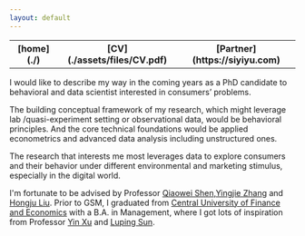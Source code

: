 ```yaml
---
layout: default
---
```


<table> 
  <tr>
  <th> [home](./) </th>
  <th> [CV](./assets/files/CV.pdf) </th>
  <th> [Partner](https://siyiyu.com) </th>
  </tr>
  </table>


I would like to describe my way in the coming years as a PhD candidate to behavioral and data scientist interested in consumers’ problems.

The building conceptual framework of my research, which might leverage lab /quasi-experiment setting or observational data, would be behavioral principles. And the core technical foundations would be applied econometrics and advanced data analysis including unstructured ones. 

The research that interests me most leverages data to explore consumers and their behavior under different environmental and marketing stimulus, especially in the digital world. 

I'm fortunate to be advised by Professor [Qiaowei Shen](https://en.gsm.pku.edu.cn/conjsxq.jsp?urltype=tree.TreeTempUrl&wbtreeid=1099&user_id=qshen),[Yingjie Zhang](https://sites.google.com/view/yingjiezhang/home) and [Hongju Liu](https://en.gsm.pku.edu.cn/conjsxq.jsp?urltype=tree.TreeTempUrl&wbtreeid=1099&user_id=hliu). Prior to GSM, I graduated from [Central University of Finance and Economics](http://bs.cufe.edu.cn/index.htm) with a B.A. in Management, where I got lots of inspiration from Professor [Yin Xu](http://bs.cufe.edu.cn/info/1061/1941.htm) and [Luping Sun](https://www.researchgate.net/profile/Luping-Sun).
